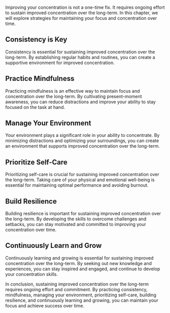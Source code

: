 
Improving your concentration is not a one-time fix. It requires ongoing effort to sustain improved concentration over the long-term. In this chapter, we will explore strategies for maintaining your focus and concentration over time.

Consistency is Key
------------------

Consistency is essential for sustaining improved concentration over the long-term. By establishing regular habits and routines, you can create a supportive environment for improved concentration.

Practice Mindfulness
--------------------

Practicing mindfulness is an effective way to maintain focus and concentration over the long-term. By cultivating present-moment awareness, you can reduce distractions and improve your ability to stay focused on the task at hand.

Manage Your Environment
-----------------------

Your environment plays a significant role in your ability to concentrate. By minimizing distractions and optimizing your surroundings, you can create an environment that supports improved concentration over the long-term.

Prioritize Self-Care
--------------------

Prioritizing self-care is crucial for sustaining improved concentration over the long-term. Taking care of your physical and emotional well-being is essential for maintaining optimal performance and avoiding burnout.

Build Resilience
----------------

Building resilience is important for sustaining improved concentration over the long-term. By developing the skills to overcome challenges and setbacks, you can stay motivated and committed to improving your concentration over time.

Continuously Learn and Grow
---------------------------

Continuously learning and growing is essential for sustaining improved concentration over the long-term. By seeking out new knowledge and experiences, you can stay inspired and engaged, and continue to develop your concentration skills.

In conclusion, sustaining improved concentration over the long-term requires ongoing effort and commitment. By practicing consistency, mindfulness, managing your environment, prioritizing self-care, building resilience, and continuously learning and growing, you can maintain your focus and achieve success over time.
